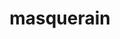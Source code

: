 ---
id: 284
title: masquerain
types: [bug,flying]
image: https://raw.githubusercontent.com/PokeAPI/sprites/master/sprites/pokemon/284.png
---